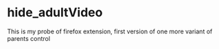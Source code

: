 # hide_adultVideo
This is my probe of firefox extension, first version of one more variant of parents control
